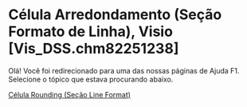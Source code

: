 
# Célula Arredondamento (Seção Formato de Linha), Visio [Vis_DSS.chm82251238]

Olá! Você foi redirecionado para uma das nossas páginas de Ajuda F1. Selecione o tópico que estava procurando abaixo.

[Célula Rounding (Seção Line Format)](http://msdn.microsoft.com/library/c44457ca-997a-5315-44dd-4218e4203550%28Office.15%29.aspx)
